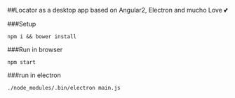 ##Locator as a desktop app based on Angular2, Electron and mucho Love :two_hearts:

###Setup
```
npm i && bower install
```

###Run in browser
```
npm start
```

###run in electron
```
./node_modules/.bin/electron main.js
```
